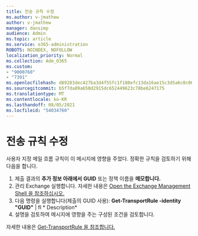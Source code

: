 ```yaml
---
title: 전송 규칙 수정
ms.author: v-jmathew
author: v-jmathew
manager: dansimp
audience: Admin
ms.topic: article
ms.service: o365-administration
ROBOTS: NOINDEX, NOFOLLOW
localization_priority: Normal
ms.collection: Adm_O365
ms.custom:
- "9000760"
- "7391"
ms.openlocfilehash: d89283dec427ba3d4f55fc1f180efc13da16ae15c3d5a6c0c06a696faa6df7f8
ms.sourcegitcommit: b5f7da89a650d2915dc652449623c78be6247175
ms.translationtype: MT
ms.contentlocale: ko-KR
ms.lasthandoff: 08/05/2021
ms.locfileid: "54034760"
---
```

# <a name="fix-transport-rules"></a>전송 규칙 수정

사용자 지정 메일 흐름 규칙이 이 메시지에 영향을 주었다. 정확한 규칙을 검토하기 위해 다음을 합니다.

1. 제출 결과의 **추가 정보 아래에서** **GUID** 또는 정책 이름을 **메모합니다.**
2. 관리 Exchange 실행합니다. 자세한 내용은 [Open the Exchange Management Shell 을 참조하십시오.](https://go.microsoft.com/fwlink/?linkid=2101432)
3. 다음 명령을 실행합니다(제출의 GUID 사용): **Get-TransportRule -identity "GUID"** | fl * Description*
4. 설명을 검토하여 메시지에 영향을 주는 구성된 조건을 검토합니다.

자세한 내용은 [Get-TransportRule 을 참조합니다.](https://go.microsoft.com/fwlink/?linkid=2101523)
